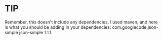 # TIP
Remember, this doesn't include any dependencies. I used maven, and here is what you should be adding in your dependencies:
        <dependency>
            <groupId>com.googlecode.json-simple</groupId>
            <artifactId>json-simple</artifactId>
            <version>1.1.1</version>
        </dependency>
